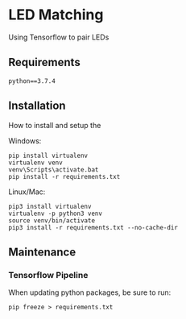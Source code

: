 # LED Matching
Using Tensorflow to pair LEDs

## Requirements

```
python==3.7.4
```

## Installation
How to install and setup the

Windows:
```
pip install virtualenv
virtualenv venv
venv\Scripts\activate.bat
pip install -r requirements.txt
```

Linux/Mac:
```
pip3 install virtualenv
virtualenv -p python3 venv
source venv/bin/activate
pip3 install -r requirements.txt --no-cache-dir
``` 

## Maintenance

### Tensorflow Pipeline
When updating python packages, be sure to run:
```
pip freeze > requirements.txt
```
